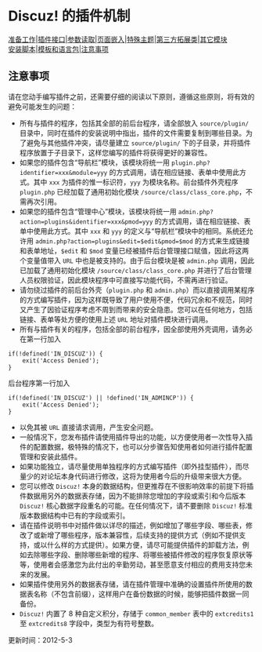 
# Discuz! 的插件机制
[准备工作](?ac=document&page=dev_plugin)|[插件接口](?ac=document&page=plugin_module)|[参数读取](?ac=document&page=plugin_vars)|[页面嵌入](?ac=document&page=plugin_hook)|[特殊主题](?ac=document&page=plugin_specialthread)|[第三方拓展类](?ac=document&page=plugin_classes)|[其它模块](?ac=document&page=plugin_other_module)  
[安装脚本](?ac=document&page=plugin_install)|[模板和语言包](?ac=document&page=plugin_language)|[注意事项](?ac=document&page=plugin_notice)

## 注意事项
请在您动手编写插件之前，还需要仔细的阅读以下原则，遵循这些原则，将有效的避免可能发生的问题： 

- 所有与插件的程序，包括其全部的前后台程序，请全部放入 `source/plugin/` 目录中，同时在插件的安装说明中指出，插件的文件需要复制到哪些目录。为了避免与其他插件冲突，请尽量建立 `source/plugin/` 下的子目录，并将插件程序放置于子目录下，这样您编写的插件将获得更好的兼容性。 
- 如果您的插件包含“导航栏”模块，该模块将统一用 `plugin.php?identifier=xxx&module=yyy` 的方式调用，请在相应链接、表单中使用此方式。其中 `xxx` 为插件的惟一标识符，`yyy` 为模块名称。前台插件外壳程序 `plugin.php` 已经加载了通用初始化模块 `/source/class/class_core.php`，不需再次引用。 
- 如果您的插件包含“管理中心”模块，该模块将统一用 `admin.php?action=plugins&identifier=xxx&pmod=yyy` 的方式调用，请在相应链接、表单中使用此方式。其中 `xxx` 和 `yyy` 的定义与“导航栏”模块中的相同。系统还允许用 `admin.php?action=plugins&edit=$edit&pmod=$mod` 的方式来生成链接和表单地址，`$edit` 和 `$mod` 变量已经被插件后台管理接口赋值，因此将这两个变量值带入 `URL` 中也是被支持的。由于后台模块是被 `admin.php` 调用，因此已加载了通用初始化模块 `/source/class/class_core.php` 并进行了后台管理人员权限验证，因此模块程序中可直接写功能代码，不需再进行验证。 
- 请勿绕过插件的前后台外壳（`plugin.php` 和 `admin.php`）而以直接调用某程序的方式编写插件，因为这样既导致了用户使用不便，代码冗余和不规范，同时又产生了因验证程序考虑不周到而带来的安全隐患。您可以在任何地方，包括链接、表单等处方便的使用上述 `URL` 地址对插件模块进行调用。 
- 所有与插件有关的程序，包括全部的前台程序，因全部使用外壳调用，请务必在第一行加入 


```
if(!defined('IN_DISCUZ')) {
    exit('Access Denied');
}

```
后台程序第一行加入 


```
if(!defined('IN_DISCUZ') || !defined('IN_ADMINCP')) {
    exit('Access Denied');
}

```
- 以免其被 `URL` 直接请求调用，产生安全问题。 
- 一般情况下，您发布插件请使用插件导出的功能，以方便使用者一次性导入插件的配置数据，极特殊的情况下，也可以分步骤告知使用者如何进行插件配置管理和安装此插件。 
- 如果功能独立，请尽量使用单独程序的方式编写插件（即外挂型插件），而尽量少的对论坛本身代码进行修改，这将为使用者今后的升级带来很大方便。 
- 您可以修改 `Discuz!` 本身的数据结构，但更推荐在不很影响效率的前提下将插件数据用另外的数据表存储，因为不能排除您增加的字段或索引和今后版本 `Discuz!` 核心数据字段重名的可能。在任何情况下，请不要删除 `Discuz!` 标准版本数据结构中已有的字段或索引。 
- 请在插件说明书中对插件做以详尽的描述，例如增加了哪些字段、哪些表，修改了或新增了哪些程序，版本兼容性，后续支持的提供方式（例如不提供支持，或以什么样的方式提供）。如果方便，请尽可能提供插件的卸载方法，例如去除哪些字段、删除哪些新增的程序、将哪些被插件修改的程序恢复原状等等，使用者会感激您为此付出的辛勤劳动，甚至愿意支付相应的费用支持您未来的发展。 
- 如果插件使用另外的数据表存储，请在插件管理中准确的设置插件所使用的数据表名称（不包含前缀），这样用户在备份数据的时候，能够把插件数据一同备份。 
- `Discuz!` 内置了 8 种自定义积分，存储于 `common_member` 表中的 `extcredits1` 至 `extcredits8` 字段中，类型为有符号整数。 

更新时间：2012-5-3
